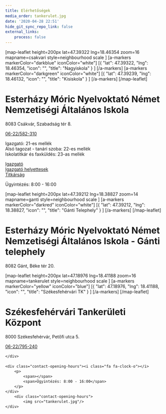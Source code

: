 ```yaml
---
title: Elérhetőségek
media_order: tankerulet.jpg
date: '2020-04-28 22:51'
hide_git_sync_repo_link: false
external_links:
    process: false
---
```


<div class="contacts">
<div class="contact-card">
[map-leaflet height=200px lat=47.39322 lng=18.46354 zoom=16 mapname=csakvari style=neighbourhood scale ]
[a-markers markerColor="darkblue" iconColor="white"]
[{ "lat": 47.39322, "lng": 18.46354, "icon": "", "title": "Nagyiskola" } ]
[/a-markers]
[a-markers markerColor="darkgreen" iconColor="white"]
[{ "lat": 47.39239, "lng": 18.46132, "icon": "", "title": "Kisiskola" } ]
[/a-markers]
[/map-leaflet]
    <h1 class="contact-title">Esterházy Móric Nyelvoktató Német Nemzetiségi Általános Iskola</h1>
    <p class="contact-address">8083 Csákvár, Szabadság tér 8.</p>
    <div class="contact-phone"><a href="tel:+3622582310"><i class="fa fa-phone"></i>06-22/582-310</a>
        <p>
        <span>Igazgató: 21-es mellék</span><br/>
        <span>Alsó tagozat - tanári szoba: 22-es mellék</span><br/>
        <span>Iskolatitkár és faxküldés: 23-as mellék</span>
        </p>
    </div>
    <a href="mailto:igazgato@esterhazyiskola.hu"><i class="fa fa-at"></i>Igazgató</a><br/>
    <a href="mailto:ighcsakvar@gmail.com"><i class="fa fa-at"></i>Igazgató helyettesek</a><br/>
    <a href="mailto:titkárság@esterhazyiskola.hu"><i class="fa fa-at"></i>Titkárság</a><br/>
    <a href="https://www.facebook.com/Esterh%C3%A1zy-M%C3%B3ric-%C3%81ltal%C3%A1nos-Iskola-Cs%C3%A1kv%C3%A1r-146915029013117"><i class="fa fa-facebook"></i></a>
    <div class="contact-opening-hours"><i class="fa fa-clock-o"></i>
        <p>
            <span></span>
            <span>Ügyintézés: 8:00 - 16:00</span>
        </p>
    </div>
</div>
    <div class="contact-card">
[map-leaflet height=200px lat=47.39212 lng=18.38827 zoom=14 mapname=ganti style=neighbourhood scale ]
[a-markers markerColor="darkred" iconColor="white"]
[{ "lat": 47.39212, "lng": 18.38827, "icon": "", "title": "Gánti&nbsp;Telephely" } ]
[/a-markers]
[/map-leaflet]
    <h1 class="contact-title">Esterházy Móric Nyelvoktató Német Nemzetiségi Általános Iskola - Gánti telephely</h1>
    <p class="contact-address">8082 Gánt, Béke tér 20.</p>
    </div>
    <div class="contact-card">
[map-leaflet height=200px lat=47.18976 lng=18.41188 zoom=16 mapname=tankerulet style=neighbourhood scale ]
[a-markers markerColor="yellow" iconColor="blue"]
[{ "lat": 47.18976, "lng": 18.41188, "icon": "", "title": "Székesfehérvári&nbsp;TK" } ]
[/a-markers]
[/map-leaflet]
    <h1 class="contact-title">Székesfehérvári Tankerületi Központ</h1>
    <p class="contact-address">8000 Székesfehérvár, Petőfi utca 5.</p>
    <div class="contact-phone"><a href="tel:+3622795240"><i class="fa fa-phone"></i>06-22/795-240</a>
        
    </div>
    
    <div class="contact-opening-hours"><i class="fa fa-clock-o"></i>
        <p>
            <span></span>
            <span>Ügyintézés: 8:00 - 16:00</span>
        </p>
    </div>
        <div class="contact-opening-hours">
            <img src="tankerulet.jpg"/>
    </div>
</div>